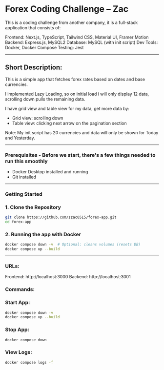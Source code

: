 # Forex Coding Challenge – Zac

This is a coding challenge from another company, it is a full-stack application that consists of:

Frontend: Next.js, TypeScript, Tailwind CSS, Material UI, Framer Motion
Backend: Express.js, MySQL2
Database: MySQL (with init script)
Dev Tools: Docker, Docker Compose
Testing: Jest

---

## Short Description:

This is a simple app that fetches forex rates based on dates and base currencies.

I implemented Lazy Loading, so on initial load i will only display 12 data, scrolling down pulls the remaining data.

I have grid view and table view for my data, get more data by:

- Grid view: scrolling down
- Table view: clicking next arrow on the pagination section

Note: My init script has 20 currencies and data will only be shown for Today and Yesterday.

---

### Prerequisites - Before we start, there's a few things needed to run this smoothly

- Docker Desktop installed and running
- Git installed

---

### Getting Started

### 1. Clone the Repository

```bash
git clone https://github.com/zzac0515/forex-app.git
cd forex-app
```

### 2. Running the app with Docker

```bash
docker compose down -v  # Optional: cleans volumes (resets DB)
docker compose up --build
```

---

### URLs:

Frontend: http://localhost:3000
Backend: http://localhost:3001

### Commands:

### Start App:

```bash
docker compose down -v
docker compose up --build
```

### Stop App:

```bash
docker compose down
```

### View Logs:

```bash
docker compose logs -f
```
